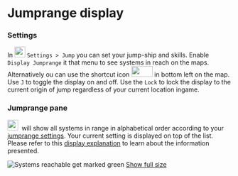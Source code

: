# Jumprange display
### Settings
In <img src="https://raw.githubusercontent.com/Risingson/eedocs/master/docs/images/Settings-100_off.png" width="24" height="24"> `Settings > Jump` you can set your jump-ship and skills. Enable `Display Jumprange` it that menu to see systems in reach on the maps. Alternatively ou can use the shortcut icon <img src="https://raw.githubusercontent.com/Risingson/eedocs/master/docs/images/j2.png" width="48" height="24"> in bottom left on the map. Use `J` to toggle the display on and off. Use the `Lock` to lock the display to the current origin of jump regardless of your current location ingame.

### Jumprange pane
<img src="https://raw.githubusercontent.com/Risingson/eedocs/master/docs/images/jmp.png" width="24" height="24"> &nbsp;will show all systems in range in alphabetical order according to your [jumprange settings](https://eveeye.readthedocs.io/en/latest/ui/settings/#display-jumprange). Your current setting is displayed on top of the list. Please refer to this [display explanation](https://eveeye.readthedocs.io/en/latest/navigation/route/) to learn about the information presented.


![Systems reachable get marked green](https://raw.githubusercontent.com/Risingson/eedocs/master/docs/images/jumprange.png)
<a href="https://raw.githubusercontent.com/Risingson/eedocs/master/docs/images/jumprange.png" target="_blan">Show full size</a>
<!--stackedit_data:
eyJoaXN0b3J5IjpbLTEzMjYxMDkxMCw1NDU2NTI3MDcsLTE4Mj
MyNTA0MDMsLTc5NzE3OTk5MCwtMTE3OTEzMzIyLDEwMDczOTY4
MDNdfQ==
-->